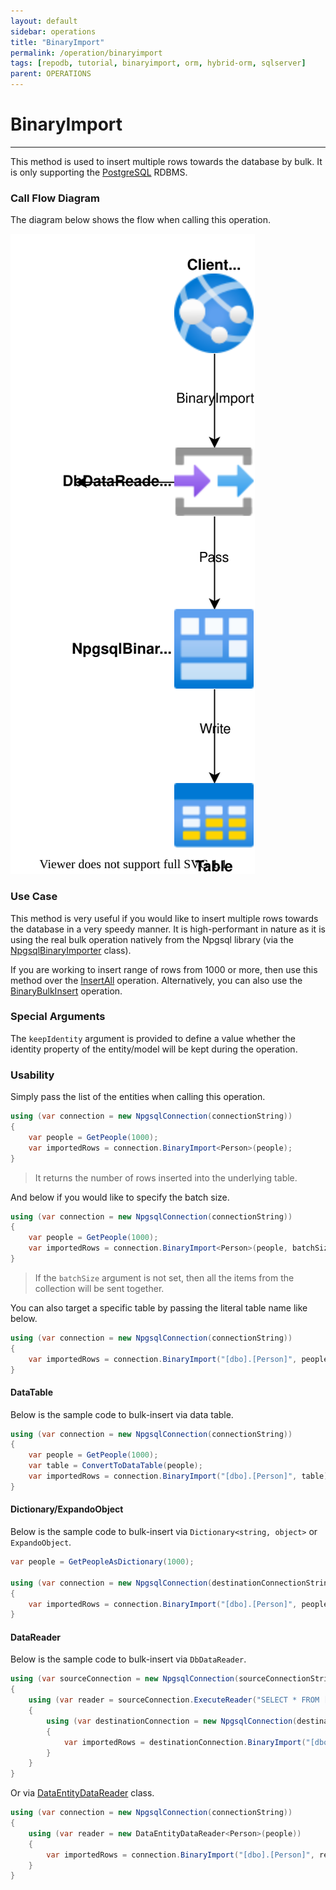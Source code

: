 ```yaml
---
layout: default
sidebar: operations
title: "BinaryImport"
permalink: /operation/binaryimport
tags: [repodb, tutorial, binaryimport, orm, hybrid-orm, sqlserver]
parent: OPERATIONS
---
```


# BinaryImport

---

This method is used to insert multiple rows towards the database by bulk. It is only supporting the [PostgreSQL](https://www.nuget.org/packages/RepoDb.PostgreSql.BulkOperations) RDBMS.

### Call Flow Diagram

The diagram below shows the flow when calling this operation.

<img src="../../assets/images/site/binaryimport.svg" />

### Use Case

This method is very useful if you would like to insert multiple rows towards the database in a very speedy manner. It is high-performant in nature as it is using the real bulk operation natively from the Npgsql library (via the [NpgsqlBinaryImporter](https://www.npgsql.org/doc/api/Npgsql.NpgsqlBinaryImporter.html) class).

If you are working to insert range of rows from 1000 or more, then use this method over the [InsertAll](/operation/insertall) operation. Alternatively, you can also use the [BinaryBulkInsert](/operation/binarybulkinsert) operation.

### Special Arguments

The `keepIdentity` argument is provided to define a value whether the identity property of the entity/model will be kept during the operation. 

### Usability

Simply pass the list of the entities when calling this operation.

```csharp
using (var connection = new NpgsqlConnection(connectionString))
{
    var people = GetPeople(1000);
    var importedRows = connection.BinaryImport<Person>(people);
}
```

> It returns the number of rows inserted into the underlying table.

And below if you would like to specify the batch size.

```csharp
using (var connection = new NpgsqlConnection(connectionString))
{
    var people = GetPeople(1000);
    var importedRows = connection.BinaryImport<Person>(people, batchSize: 100);
}
```

> If the `batchSize` argument is not set, then all the items from the collection will be sent together.

You can also target a specific table by passing the literal table name like below.

```csharp
using (var connection = new NpgsqlConnection(connectionString))
{
    var importedRows = connection.BinaryImport("[dbo].[Person]", people);
}
```

#### DataTable

Below is the sample code to bulk-insert via data table.

```csharp
using (var connection = new NpgsqlConnection(connectionString))
{
    var people = GetPeople(1000);
    var table = ConvertToDataTable(people);
    var importedRows = connection.BinaryImport("[dbo].[Person]", table);
}
```

#### Dictionary/ExpandoObject

Below is the sample code to bulk-insert via `Dictionary<string, object>` or `ExpandoObject`.

```csharp
var people = GetPeopleAsDictionary(1000);

using (var connection = new NpgsqlConnection(destinationConnectionString))
{
    var importedRows = connection.BinaryImport("[dbo].[Person]", people);
}
```

#### DataReader

Below is the sample code to bulk-insert via `DbDataReader`.

```csharp
using (var sourceConnection = new NpgsqlConnection(sourceConnectionString))
{
    using (var reader = sourceConnection.ExecuteReader("SELECT * FROM [dbo].[Person];"))
    {
        using (var destinationConnection = new NpgsqlConnection(destinationConnectionString))
        {
            var importedRows = destinationConnection.BinaryImport("[dbo].[Person]", reader);
        }
    }
}
```

Or via [DataEntityDataReader](/class/dataentitydatareader) class.

```csharp
using (var connection = new NpgsqlConnection(connectionString))
{
    using (var reader = new DataEntityDataReader<Person>(people))
    {
        var importedRows = connection.BinaryImport("[dbo].[Person]", reader);
    }
}
```
